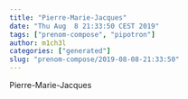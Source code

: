 ```yaml
---
title: "Pierre-Marie-Jacques"
date: "Thu Aug  8 21:33:50 CEST 2019"
tags: ["prenom-compose", "pipotron"]
author: m1ch3l
categories: ["generated"]
slug: "prenom-compose/2019-08-08-21:33:50"
---
```


Pierre-Marie-Jacques
